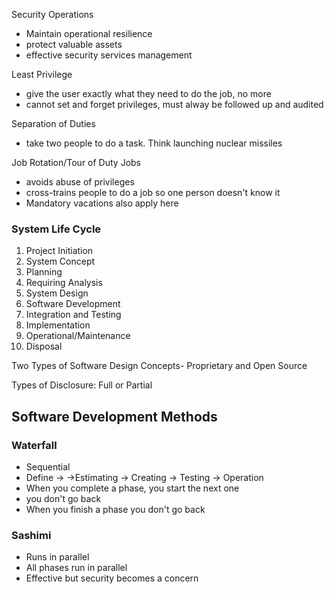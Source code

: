 Security Operations
- Maintain operational resilience
- protect valuable assets
- effective security services management

Least Privilege 
- give the user exactly what they need to do the job, no more
- cannot set and forget privileges, must alway be followed up and audited
 
 Separation of Duties
 - take two people to do a task.  Think launching nuclear missiles

Job Rotation/Tour of Duty Jobs
- avoids abuse of privileges
- cross-trains people to do a job so one person doesn't know it
- Mandatory vacations also apply here

### System Life Cycle
1. Project Initiation
2. System Concept
3. Planning
4. Requiring Analysis
5. System Design
6. Software Development
7. Integration and Testing
8. Implementation 
9. Operational/Maintenance
10. Disposal

Two Types of Software Design Concepts- Proprietary and Open Source

Types of Disclosure:  Full or Partial

## Software Development Methods
### Waterfall
- Sequential
- Define -> ->Estimating -> Creating -> Testing -> Operation
- When you complete a phase, you start the next one
- you don't go back
- When you finish a phase you don't go back

### Sashimi
- Runs in parallel
- All phases run in parallel
- Effective but security becomes a concern


